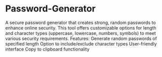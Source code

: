# Password-Generator
A secure password generator that creates strong, random passwords to enhance online security. This tool offers customizable options for length and character types (uppercase, lowercase, numbers, symbols) to meet various security requirements.
Features:
Generate random passwords of specified length
Option to include/exclude character types
User-friendly interface
Copy to clipboard functionality
